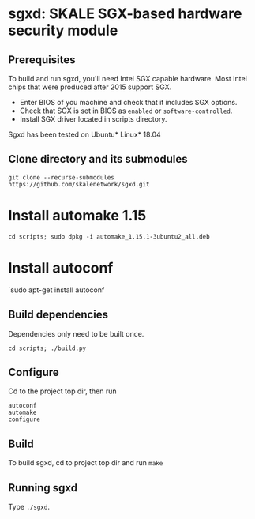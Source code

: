 # sgxd: SKALE SGX-based hardware security module

## Prerequisites

To build and run sgxd, you'll need Intel SGX capable hardware. Most Intel chips that were produced after 2015 support SGX.

* Enter BIOS of you machine and check that it includes SGX options.
* Check that SGX is set in BIOS as `enabled` or `software-controlled`.
* Install SGX driver located in scripts directory.

Sgxd has been tested on Ubuntu\* Linux\* 18.04


## Clone directory and its submodules

``` git clone --recurse-submodules  https://github.com/skalenetwork/sgxd.git ```

# Install automake 1.15

```cd scripts; sudo dpkg -i automake_1.15.1-3ubuntu2_all.deb ```

# Install autoconf

`sudo apt-get install autoconf


## Build dependencies

Dependencies only need to be built once.

```
cd scripts; ./build.py
```
## Configure

Cd to the project top dir, then run

```
autoconf
automake
configure
```

## Build

To build sgxd, cd to project top dir and run `make` 

## Running sgxd

Type `./sgxd`.
